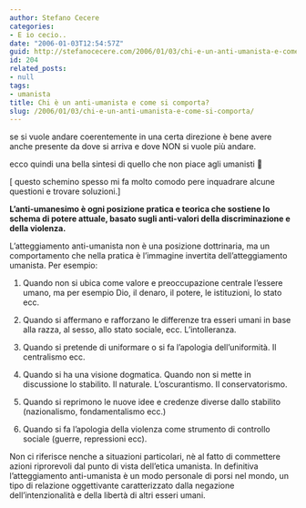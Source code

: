 ```yaml
---
author: Stefano Cecere
categories:
- E io cecio..
date: "2006-01-03T12:54:57Z"
guid: http://stefanocecere.com/2006/01/03/chi-e-un-anti-umanista-e-come-si-comporta/
id: 204
related_posts:
- null
tags:
- umanista
title: Chi è un anti-umanista e come si comporta?
slug: /2006/01/03/chi-e-un-anti-umanista-e-come-si-comporta/
---
```


<img src='/wp-content/cattivi.jpeg' alt='' align='left' />se si vuole andare coerentemente in una certa direzione è bene avere anche presente da dove si arriva e dove NON si vuole più andare.
  
ecco quindi una bella sintesi di quello che non piace agli umanisti 🙂
  
[ questo schemino spesso mi fa molto comodo pere inquadrare alcune questioni e trovare soluzioni.]

**L&#8217;anti-umanesimo è ogni posizione pratica e teorica che sostiene lo schema di potere attuale, basato sugli anti-valori della discriminazione e della violenza.**
  
L&#8217;atteggiamento anti-umanista non è una posizione dottrinaria, ma un comportamento che nella pratica è l&#8217;immagine invertita dell&#8217;atteggiamento umanista. Per esempio:

1. Quando non si ubica come valore e preoccupazione centrale l&#8217;essere umano, ma per esempio Dio, il denaro, il potere, le istituzioni, lo stato ecc.

2. Quando si affermano e rafforzano le differenze tra esseri umani in base alla razza, al sesso, allo stato sociale, ecc. L&#8217;intolleranza.

3. Quando si pretende di uniformare o si fa l&#8217;apologia dell&#8217;uniformità. Il centralismo ecc.

4. Quando si ha una visione dogmatica. Quando non si mette in discussione lo stabilito. Il naturale. L&#8217;oscurantismo. Il conservatorismo.

5. Quando si reprimono le nuove idee e credenze diverse dallo stabilito (nazionalismo, fondamentalismo ecc.)

6. Quando si fa l&#8217;apologia della violenza come strumento di controllo sociale (guerre, repressioni ecc).

Non ci riferisce nenche a situazioni particolari, nè al fatto di commettere azioni riprorevoli dal punto di vista dell&#8217;etica umanista. In definitiva l&#8217;atteggiamento anti-umanista è un modo personale di porsi nel mondo, un tipo di relazione oggettivante caratterizzato dalla negazione dell&#8217;intenzionalità e della libertà di altri esseri umani.